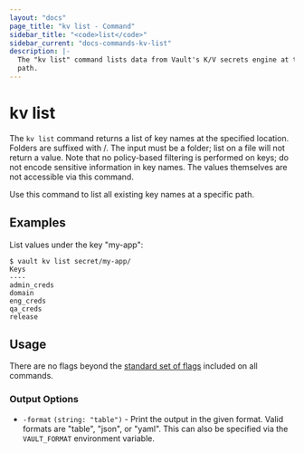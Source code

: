 ```yaml
---
layout: "docs"
page_title: "kv list - Command"
sidebar_title: "<code>list</code>"
sidebar_current: "docs-commands-kv-list"
description: |-
  The "kv list" command lists data from Vault's K/V secrets engine at the given
  path.
---
```


# kv list

The `kv list` command returns a list of key names at the specified location.
Folders are suffixed with /. The input must be a folder; list on a file will not
return a value. Note that no policy-based filtering is performed on keys; do not
encode sensitive information in key names. The values themselves are not
accessible via this command.

Use this command to list all existing key names at a specific path.

## Examples

List values under the key "my-app":

```text
$ vault kv list secret/my-app/
Keys
----
admin_creds
domain
eng_creds
qa_creds
release
```

## Usage

There are no flags beyond the [standard set of flags](/docs/commands/index.html)
included on all commands.

### Output Options

- `-format` `(string: "table")` - Print the output in the given format. Valid
  formats are "table", "json", or "yaml". This can also be specified via the
  `VAULT_FORMAT` environment variable.

